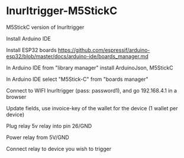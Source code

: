 # lnurltrigger-M5StickC
M5StickC version of lnurltrigger

Install Arduino IDE

Install ESP32 boards
https://github.com/espressif/arduino-esp32/blob/master/docs/arduino-ide/boards_manager.md

In Arduino IDE from "library manager" install ArduinoJson, M5StickC

In Arduino IDE select "M5Stick-C" from "boards manager"

Connect to WIFI lnurltrigger (pass: password1), and go 192.168.4.1 in a browser

Update fields, use invoice-key of the wallet for the device (1 wallet per device)

Plug relay 5v relay into pin 26/GND

Power relay from 5V/GND

Connect relay to device you wish to trigger


